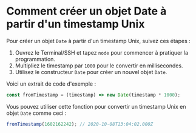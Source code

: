 # Comment créer un objet Date à partir d'un timestamp Unix

Pour créer un objet `Date` à partir d'un timestamp Unix, suivez ces étapes :

1. Ouvrez le Terminal/SSH et tapez `node` pour commencer à pratiquer la programmation.
2. Multipliez le timestamp par `1000` pour le convertir en millisecondes.
3. Utilisez le constructeur `Date` pour créer un nouvel objet `Date`.

Voici un extrait de code d'exemple :

```js
const fromTimestamp = (timestamp) => new Date(timestamp * 1000);
```

Vous pouvez utiliser cette fonction pour convertir un timestamp Unix en objet `Date` comme ceci :

```js
fromTimestamp(1602162242); // 2020-10-08T13:04:02.000Z
```
